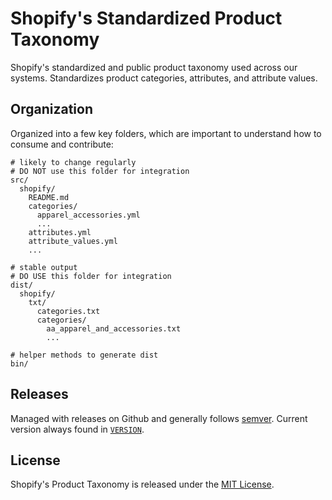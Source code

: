 # Shopify's Standardized Product Taxonomy

Shopify's standardized and public product taxonomy used across our systems. Standardizes product categories, attributes, and attribute values.

## Organization

Organized into a few key folders, which are important to understand how to consume and contribute:

```
# likely to change regularly
# DO NOT use this folder for integration
src/
  shopify/
    README.md
    categories/
      apparel_accessories.yml
      ...
    attributes.yml
    attribute_values.yml
    ...

# stable output
# DO USE this folder for integration
dist/
  shopify/
    txt/
      categories.txt
      categories/
        aa_apparel_and_accessories.txt
        ...

# helper methods to generate dist
bin/
```


## Releases

Managed with releases on Github and generally follows [semver](https://semver.org/). Current version always found in [`VERSION`](./VERSION).

## License

Shopify's Product Taxonomy is released under the [MIT License](./LICENSE).
